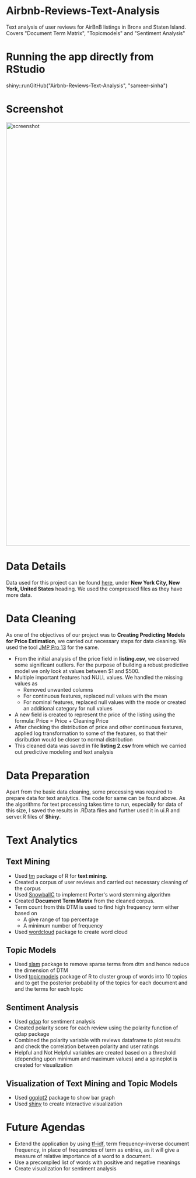 # Airbnb-Reviews-Text-Analysis
Text analysis of user reviews for AirBnB listings in Bronx and Staten Island. Covers "Document Term Matrix", "Topicmodels" and "Sentiment Analysis"

# Running the app directly from RStudio   
shiny::runGitHub("Airbnb-Reviews-Text-Analysis", "sameer-sinha")

# Screenshot
<img width="1158" alt="screenshot" src="https://cloud.githubusercontent.com/assets/23367652/25776161/f441be02-3284-11e7-97dc-8ad281e3a3d2.png">


# Data Details
Data used for this project can be found [here](http://insideairbnb.com/get-the-data.html), under __New York City, New York, United States__ heading. We used the compressed files as they have more data.

# Data Cleaning

As one of the objectives of our project was to __Creating Predicting Models for Price Estimation__, we carried out necessary steps for data cleaning. We used the tool [JMP Pro 13](https://www.jmp.com/en_us/home.html) for the same.

* From the initial analysis of the price field in __listing.csv__, we observed some significant outliers. For the purpose of building a robust predictive model we only look at values between $1 and $500.
* Multiple important features had NULL values. We handled the missing values as
  * Removed unwanted columns
  * For continuous features, replaced null values with the mean
  * For nominal features, replaced null values with the mode or created an additional category for null values
* A new field is created to represent the price of the listing using the formula: Price = Price + Cleaning Price
* After checking the distribution of price and other continuous features, applied log transformation to some of the features, so that their disribution would be closer to normal distribution
* This cleaned data was saved in file __listing 2.csv__ from which we carried out predictive modeling and text analysis

# Data Preparation

Apart from the basic data cleaning, some processing was required to prepare data for text analytics. The code for same can be found above. As the algorithms for text processing takes time to run, especially for data of this size, I saved the results in .RData files and further used it in ui.R and server.R files of __Shiny__.

# Text Analytics

## Text Mining
* Used [tm](https://cran.r-project.org/web/packages/tm/vignettes/tm.pdf) package of R for __text mining__.
 * Created a corpus of user reviews and carried out necessary cleaning of the corpus
 * Used [SnowballC](https://cran.r-project.org/web/packages/SnowballC/SnowballC.pdf) to implement Porter's word stemming algorithm
 * Created __Document Term Matrix__ from the cleaned corpus.
 * Term count from this DTM is used to find high frequency term either based on 
   * A give range of top percentage
   * A minimum number of frequency
* Used [wordcloud](https://cran.r-project.org/web/packages/wordcloud/wordcloud.pdf) package to create word cloud

## Topic Models
* Used [slam](https://cran.r-project.org/web/packages/slam/slam.pdf) package to remove sparse terms from dtm and hence reduce the dimension of DTM
* Used [topicmodels](https://cran.r-project.org/web/packages/topicmodels/vignettes/topicmodels.pdf) package of R to cluster group of words into 10 topics and to get the posterior probability of the topics for each document and and the terms for each topic

## Sentiment Analysis
* Used [qdap](https://cran.r-project.org/web/packages/qdap/qdap.pdf) for sentiment analysis 
* Created polarity score for each review using the polarity function of qdap package
* Combined the polarity variable with reviews dataframe to plot results and check the correlation between polarity and user ratings
* Helpful and Not Helpful variables are created based on a threshold (depending upon minimum and maximum values) and a spineplot is created for visualization

## Visualization of Text Mining and Topic Models
* Used [ggplot2](https://cran.r-project.org/web/packages/ggplot2/ggplot2.pdf) package to show bar graph  
* Used [shiny](http://shiny.rstudio.com/) to create interactive visualization

# Future Agendas
* Extend the application by using [tf-idf](https://en.wikipedia.org/wiki/Tf%E2%80%93idf), term frequency–inverse document frequency, in place of frequencies of term as entries, as it will give a measure of relative importance of a word to a document.
* Use a precompiled list of words with positive and negative meanings
* Create visualization for sentiment analysis
